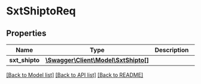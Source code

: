 # SxtShiptoReq

## Properties
Name | Type | Description | Notes
------------ | ------------- | ------------- | -------------
**sxt_shipto** | [**\Swagger\Client\Model\SxtShipto[]**](SxtShipto.md) |  | [optional] 

[[Back to Model list]](../README.md#documentation-for-models) [[Back to API list]](../README.md#documentation-for-api-endpoints) [[Back to README]](../README.md)


